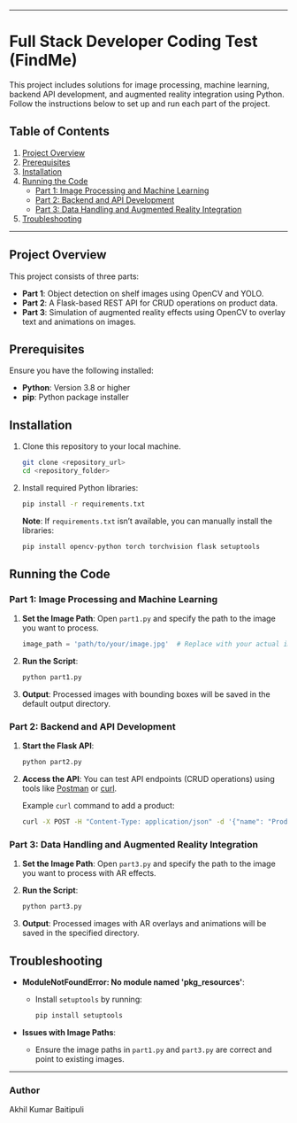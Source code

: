 
---

# Full Stack Developer Coding Test (FindMe)

This project includes solutions for image processing, machine learning, backend API development, and augmented reality integration using Python. Follow the instructions below to set up and run each part of the project.

## Table of Contents
1. [Project Overview](#project-overview)
2. [Prerequisites](#prerequisites)
3. [Installation](#installation)
4. [Running the Code](#running-the-code)
   - [Part 1: Image Processing and Machine Learning](#part-1-image-processing-and-machine-learning)
   - [Part 2: Backend and API Development](#part-2-backend-and-api-development)
   - [Part 3: Data Handling and Augmented Reality Integration](#part-3-data-handling-and-augmented-reality-integration)
5. [Troubleshooting](#troubleshooting)

---

## Project Overview

This project consists of three parts:
- **Part 1**: Object detection on shelf images using OpenCV and YOLO.
- **Part 2**: A Flask-based REST API for CRUD operations on product data.
- **Part 3**: Simulation of augmented reality effects using OpenCV to overlay text and animations on images.

## Prerequisites

Ensure you have the following installed:
- **Python**: Version 3.8 or higher
- **pip**: Python package installer

## Installation

1. Clone this repository to your local machine.
   ```bash
   git clone <repository_url>
   cd <repository_folder>
   ```

2. Install required Python libraries:
   ```bash
   pip install -r requirements.txt
   ```

   **Note**: If `requirements.txt` isn’t available, you can manually install the libraries:
   ```bash
   pip install opencv-python torch torchvision flask setuptools
   ```

## Running the Code

### Part 1: Image Processing and Machine Learning

1. **Set the Image Path**: Open `part1.py` and specify the path to the image you want to process.
   ```python
   image_path = 'path/to/your/image.jpg'  # Replace with your actual image path
   ```

2. **Run the Script**:
   ```bash
   python part1.py
   ```

3. **Output**: Processed images with bounding boxes will be saved in the default output directory.

### Part 2: Backend and API Development

1. **Start the Flask API**: 
   ```bash
   python part2.py
   ```

2. **Access the API**: You can test API endpoints (CRUD operations) using tools like [Postman](https://www.postman.com/) or [curl](https://curl.se/).

   Example `curl` command to add a product:
   ```bash
   curl -X POST -H "Content-Type: application/json" -d '{"name": "Product1", "price": 100}' http://127.0.0.1:5000/product
   ```

### Part 3: Data Handling and Augmented Reality Integration

1. **Set the Image Path**: Open `part3.py` and specify the path to the image you want to process with AR effects.

2. **Run the Script**:
   ```bash
   python part3.py
   ```

3. **Output**: Processed images with AR overlays and animations will be saved in the specified directory.

## Troubleshooting

- **ModuleNotFoundError: No module named 'pkg_resources'**:
  - Install `setuptools` by running:
    ```bash
    pip install setuptools
    ```

- **Issues with Image Paths**:
  - Ensure the image paths in `part1.py` and `part3.py` are correct and point to existing images.

---

### Author

Akhil Kumar Baitipuli
